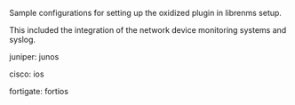 Sample configurations for setting up the oxidized plugin in librenms setup.

This included the integration of the network device monitoring systems and syslog.

juniper: junos

cisco: ios

fortigate: fortios


